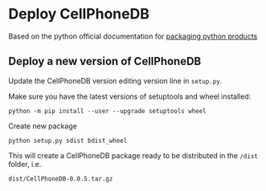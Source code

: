 # Deploy CellPhoneDB
Based on the python official documentation for [packaging python products](https://packaging.python.org/tutorials/packaging-projects/)


## Deploy a new version of CellPhoneDB

Update the CellPhoneDB version editing version line in `setup.py`.

Make sure you have the latest versions of setuptools and wheel installed:
```shell
python -m pip install --user --upgrade setuptools wheel 
```

Create new package
```shell
python setup.py sdist bdist_wheel
```

This will create a CellPhoneDB package ready to be distributed in the `/dist` folder, i.e.
```
dist/CellPhoneDB-0.0.5.tar.gz
```